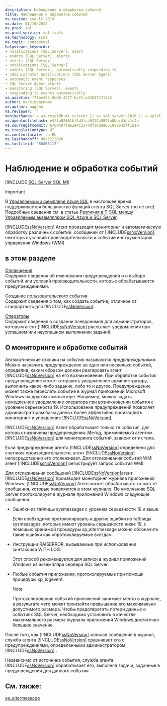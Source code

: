 ```yaml
---
description: Наблюдение и обработка событий
title: Наблюдение и обработка событий
ms.custom: seo-lt-2019
ms.date: 01/19/2017
ms.prod: sql
ms.prod_service: sql-tools
ms.technology: ssms
ms.topic: conceptual
helpviewer_keywords:
- notifications [SQL Server], alert
- events [SQL Server], alerts
- alerts [SQL Server]
- notifications [SQL Server]
- events [SQL Server], automatically responding to
- administrator notifications [SQL Server Agent]
- automatic event responses
- SQL Server Agent alerts
- monitoring [SQL Server], events
- responding to events automatically
ms.assetid: f7fbe155-5b68-4777-bc71-a47637471f32
author: markingmyname
ms.author: maghan
ms.reviewer: ''
monikerRange: = azuresqldb-mi-current || >= sql-server-2016 || = sqlallproducts-allversions
ms.openlocfilehash: e4ffa92061bf4d3fca9214a9875a8bac41ec1c4a
ms.sourcegitcommit: e700497f962e4c2274df16d9e651059b42ff1a10
ms.translationtype: HT
ms.contentlocale: ru-RU
ms.lasthandoff: 08/17/2020
ms.locfileid: "88463117"
---
```

# <a name="monitor-and-respond-to-events"></a>Наблюдение и обработка событий
[!INCLUDE [SQL Server SQL MI](../../includes/applies-to-version/sql-asdbmi.md)]

> [!IMPORTANT]  
> В [Управляемом экземпляре Azure SQL](https://docs.microsoft.com/azure/sql-database/sql-database-managed-instance) в настоящее время поддерживается большинство функций агента SQL Server (но не все). Подробные сведения см. в статье [Различия в T-SQL между Управляемым экземпляром SQL Azure и SQL Server](https://docs.microsoft.com/azure/sql-database/sql-database-managed-instance-transact-sql-information#sql-server-agent).

[!INCLUDE[ssNoVersion](../../includes/ssnoversion-md.md)] Агент производит мониторинг и автоматическую обработку различных *событий*: сообщений от [!INCLUDE[ssNoVersion](../../includes/ssnoversion-md.md)], некоторых условий производительности и событий инструментария управления Windows (WMI).  
  
## <a name="in-this-section"></a>в этом разделе  
[Оповещения](../../ssms/agent/alerts.md)  
Содержит сведения об именовании предупреждений и о выборе событий или условий производительности, которые обрабатываются предупреждениями.  
  
[Создание пользовательского события](../../ssms/agent/create-a-user-defined-event.md)  
Содержит сведения о том, как создать событие, отличное от стандартного для [!INCLUDE[ssNoVersion](../../includes/ssnoversion-md.md)].  
  
[Операторы](../../ssms/agent/operators.md)  
Содержит сведения о создании псевдонимов для администраторов, которым агент [!INCLUDE[ssNoVersion](../../includes/ssnoversion-md.md)] рассылает уведомления при успешном или неуспешном выполнении заданий.  
  
## <a name="about-monitoring-and-responding-to-events"></a>О мониторинге и обработке событий  
Автоматические отклики на события называются *предупреждениями*. Можно назначить предупреждение на одно или несколько событий, определив, каким образом должен реагировать агент [!INCLUDE[ssNoVersion](../../includes/ssnoversion-md.md)] на его возникновение. При обработке события предупреждение может отправить уведомление администратору, выполнить какое-либо задание, либо то и другое. Предупреждение может также переслать событие в журнал приложений Microsoft Windows на другом компьютере. Например, можно задать немедленное уведомление оператора при возникновении события с уровнем серьезности 19. Использование предупреждений позволяет администраторам базы данных более эффективно производить мониторинг и управление [!INCLUDE[ssNoVersion](../../includes/ssnoversion-md.md)].  
  
[!INCLUDE[ssNoVersion](../../includes/ssnoversion-md.md)] Агент обрабатывает только те события, для которых назначены предупреждения. Метод, применяемый агентом [!INCLUDE[ssNoVersion](../../includes/ssnoversion-md.md)] для мониторинга событий, зависит от их типа.  
  
Если предупреждение агента [!INCLUDE[ssNoVersion](../../includes/ssnoversion-md.md)] определено для счетчика производительности, агент [!INCLUDE[ssNoVersion](../../includes/ssnoversion-md.md)] непосредственно его отслеживает. Для отслеживания событий WMI агент [!INCLUDE[ssNoVersion](../../includes/ssnoversion-md.md)] регистрирует запрос события WMI.  
  
Для отслеживания сообщений [!INCLUDE[ssNoVersion](../../includes/ssnoversion-md.md)]агент [!INCLUDE[ssNoVersion](../../includes/ssnoversion-md.md)] производит мониторинг журнала приложений Windows. [!INCLUDE[ssNoVersion](../../includes/ssnoversion-md.md)] Агент может обрабатывать только те сообщения, которые появляются в этом журнале. По умолчанию SQL Server протоколирует в журнале приложений Windows следующие сообщения.  
  
-   Ошибки из таблицы sysmessages с уровнем серьезности 19 и выше.  
  
    Если необходимо протоколировать и другие ошибки из таблицы sysmessages, которые имеют уровень серьезности ниже 19, с помощью хранимой процедуры sp_altermessage можно обозначить такие ошибки как «протоколируемые всегда».  
  
-   Инструкции RAISERROR, вызываемые при использовании синтаксиса WITH LOG.  
  
    Этот способ рекомендуется для записи в журнал приложений Windows из экземпляра сервера SQL Server.  
  
-   Любые события приложения, протоколируемые при помощи процедуры xp_logevent.  
  
    > [!NOTE]  
    > Протоколирование событий приложений занимает место в журнале, в результате чего может произойти превышение его максимально допустимого размера. Чтобы предотвратить потери данных о событиях SQL Server, необходимо установить в качестве максимального размера журнала приложений Windows достаточно большое значение.  
  
После того, как [!INCLUDE[ssNoVersion](../../includes/ssnoversion-md.md)] записал сообщение в журнал, служба агента [!INCLUDE[ssNoVersion](../../includes/ssnoversion-md.md)] сравнивает его с предупреждениями, определенными администратором [!INCLUDE[ssNoVersion](../../includes/ssnoversion-md.md)] .  
  
Независимо от источника события, служба агента [!INCLUDE[ssNoVersion](../../includes/ssnoversion-md.md)] обрабатывает его, выполняя задачи, заданные в предупреждении для данного события.  
  
## <a name="see-also"></a>См. также:  
[sp_altermessage](../../relational-databases/system-stored-procedures/sp-altermessage-transact-sql.md)  
  
